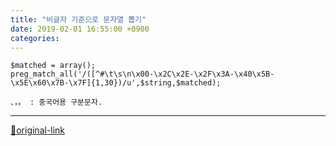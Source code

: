 ```yaml
---
title: "비글자 기준으로 문자열 뽑기"
date: 2019-02-01 16:55:00 +0900
categories: 
---
```

  

    $matched = array();
    preg_match_all('/([^#\t\s\n\x00-\x2C\x2E-\x2F\x3A-\x40\x5B-\x5E\x60\x7B-\x7F]{1,30})/u',$string,$matched);

`、，。 : 중국어용 구분문자.`



***
[🔗original-link](http://www.mins01.com/mh/tech/read/1256)
